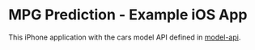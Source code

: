 MPG Prediction - Example iOS App
================

This iPhone application with the cars model API defined 
in [model-api](../model-api).


